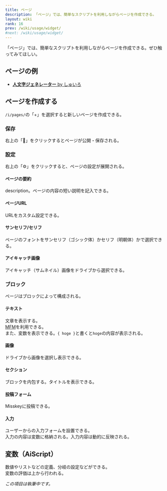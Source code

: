 ```yaml
---
title: ページ
description: 「ページ」では、簡単なスクリプトを利用しながらページを作成できる。
layout: wiki
rank: 16
prev: /wiki/usage/widget/
#next: /wiki/usage/widget/
---
```

「ページ」では、簡単なスクリプトを利用しながらページを作成できる。ぜひ触ってみてほしい。

## ページの例
- [**人文字ジェネレーター** by しゅいろ](https://misskey.io/@syuilo/pages/human)

## ページを作成する
`/i/pages/`の「+」を選択すると新しいページを作成できる。

### 保存
右上の「💾」をクリックするとページが公開・保存される。

### 設定
右上の「⚙」をクリックすると、ページの設定が展開される。

#### ページの要約
description。ページの内容の短い説明を記入できる。

#### ページURL
URLをカスタム設定できる。

#### サンセリフ/セリフ
ページのフォントをサンセリフ（ゴシック体）かセリフ（明朝体）かで選択できる。

#### アイキャッチ画像
アイキャッチ（サムネイル）画像をドライブから選択できる。

### ブロック
ページはブロックによって構成される。

#### テキスト
文章を表示する。  
[MFM](../mfm/)を利用できる。  
また、変数を表示できる。`{ hoge }`と書くと`hoge`の内容が表示される。

#### 画像
ドライブから画像を選択し表示できる。

#### セクション
ブロックを内包する。タイトルを表示できる。

#### 投稿フォーム
Misskeyに投稿できる。

#### 入力
ユーザーからの入力フォームを設置できる。  
入力の内容は変数に格納される。入力内容は動的に反映される。

## 変数（AiScript）
数値やリストなどの定義、分岐の設定などができる。  
変数の評価は上から行われる。

*この項目は執筆中です。*

